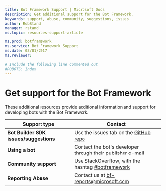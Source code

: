 ```yaml
---
title: Bot Framework Support | Microsoft Docs
description: Get additional support for the Bot Framework.
keywords: support, abuse, community, suggestions, issues
author: RobStand
manager: rstand
ms.topic: resources-support-article

ms.prod: botframework
ms.service: Bot Framework Support
ms.date: 03/01/2017
ms.reviewer:

# Include the following line commented out
#ROBOTS: Index
---
```

# Get support for the Bot Framework
These additional resources provide additional information and support for developing bots with the Bot Framework.

|**Support type**                    | **Contact**                                                
|----------------------------|---------------------------------
|**Bot Builder SDK issues/suggestions**| Use the issues tab on the <a href="https://github.com/Microsoft/BotBuilder/" target="_blank">GitHub repo</a>
|**Using a bot** | Contact the bot's developer through their publisher e-mail                 
|**Community support** | Use StackOverflow, with the hashtag [#botframework](https://stackoverflow.com/questions/tagged/botframework)
|**Reporting Abuse**| Contact us at [bf-reports@microsoft.com](mailto://bf-reports@microsoft.com)
